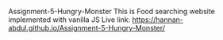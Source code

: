 Assignment-5-Hungry-Monster
This is Food searching website implemented with vanilla JS
Live link: https://hannan-abdul.github.io/Assignment-5-Hungry-Monster/

